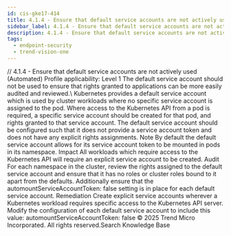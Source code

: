 ```yaml
---
id: cis-gke17-414
title: 4.1.4 - Ensure that default service accounts are not actively used (Automated)
sidebar_label: 4.1.4 - Ensure that default service accounts are not actively used (Automated)
description: 4.1.4 - Ensure that default service accounts are not actively used (Automated)
tags:
  - endpoint-security
  - trend-vision-one
---
```


/*<![CDATA[*/ $('#title').html($('meta[name=map-description]').attr('content')); /*]]>*/ 4.1.4 - Ensure that default service accounts are not actively used (Automated) Profile applicability: Level 1 The default service account should not be used to ensure that rights granted to applications can be more easily audited and reviewed.\ Kubernetes provides a default service account which is used by cluster workloads where no specific service account is assigned to the pod. Where access to the Kubernetes API from a pod is required, a specific service account should be created for that pod, and rights granted to that service account. The default service account should be configured such that it does not provide a service account token and does not have any explicit rights assignments. Note By default the default service account allows for its service account token to be mounted in pods in its namespace. Impact All workloads which require access to the Kubernetes API will require an explicit service account to be created. Audit For each namespace in the cluster, review the rights assigned to the default service account and ensure that it has no roles or cluster roles bound to it apart from the defaults. Additionally ensure that the automountServiceAccountToken: false setting is in place for each default service account. Remediation Create explicit service accounts wherever a Kubernetes workload requires specific access to the Kubernetes API server. Modify the configuration of each default service account to include this value: automountServiceAccountToken: false © 2025 Trend Micro Incorporated. All rights reserved.Search Knowledge Base